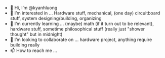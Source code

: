 - 👋 Hi, I’m @kyanhluong
- 👀 I’m interested in ... Hardware stuff, mechanical, (one day) circuitboard stuff, system designing/building, organizing
- 🌱 I’m currently learning ... (maybe) math (if it turn out to be relevant), hardware stuff, sometime philosophical stuff (really just "shower thought" but in midnight)
- 💞️ I’m looking to collaborate on ... hardware project, anything require building really
- 📫 How to reach me ... <facebook link goes here><reddit goes here><less frequent used social media like goes here>

<!---
kyanhluong/kyanhluong is a ✨ special ✨ repository because its `README.md` (this file) appears on your GitHub profile.
You can click the Preview link to take a look at your changes.
--->
